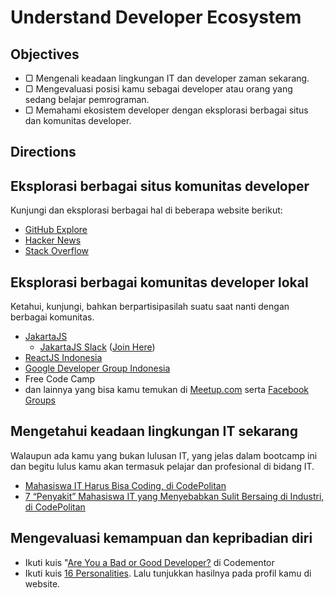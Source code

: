 # Understand Developer Ecosystem

## Objectives

- ▢ Mengenali keadaan lingkungan IT dan developer zaman sekarang.
- ▢ Mengevaluasi posisi kamu sebagai developer atau orang yang sedang belajar pemrograman.
- ▢ Memahami ekosistem developer dengan eksplorasi berbagai situs dan komunitas developer.

## Directions

## Eksplorasi berbagai situs komunitas developer

Kunjungi dan eksplorasi berbagai hal di beberapa website berikut:

- [GitHub Explore](https://github.com/explore)
- [Hacker News](https://news.ycombinator.com)
- [Stack Overflow](http://stackoverflow.com)

## Eksplorasi berbagai komunitas developer lokal

Ketahui, kunjungi, bahkan berpartisipasilah suatu saat nanti dengan berbagai komunitas.

- [JakartaJS](http://meetup.com/jakartajs)
  - [JakartaJS Slack](https://jakartajs.slack.com) ([Join Here](http://jakartajs-join.herokuapp.com))
- [ReactJS Indonesia](http://react.id)
- [Google Developer Group Indonesia](https://developers.google.com/groups/directory/Indonesia)
- Free Code Camp
- dan lainnya yang bisa kamu temukan di [Meetup.com](https://www.meetup.com/find) serta [Facebook Groups](https://www.facebook.com/groups)

## Mengetahui keadaan lingkungan IT sekarang

Walaupun ada kamu yang bukan lulusan IT, yang jelas dalam bootcamp ini dan begitu lulus kamu akan termasuk pelajar dan profesional di bidang IT.

- [Mahasiswa IT Harus Bisa Coding, di CodePolitan](https://www.codepolitan.com/mahasiswa-it-harus-bisa-coding)
- [7 “Penyakit” Mahasiswa IT yang Menyebabkan Sulit Bersaing di Industri, di CodePolitan](https://www.codepolitan.com/7-penyakit-mahasiswa-it-yang-menyebabkan-sulit-bersaing-di-industri)

## Mengevaluasi kemampuan dan kepribadian diri

- Ikuti kuis "[Are You a Bad or Good Developer?](https://www.codementor.io/learn-programming/bad-developer-vs-good-developer) di Codementor
- Ikuti kuis [16 Personalities](https://16personalities.com). Lalu tunjukkan hasilnya pada profil kamu di website.
